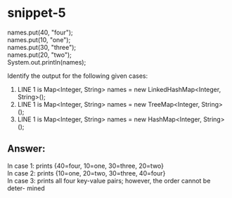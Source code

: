 # snippet-5

names.put(40, "four"); \
names.put(10, "one"); \
names.put(30, "three"); \
names.put(20, "two"); \
System.out.println(names);

Identify the output for the following given cases:

1. LINE 1 is Map\<Integer, String> names = new LinkedHashMap\<Integer, String>();
2. LINE 1 is Map\<Integer, String> names = new TreeMap\<Integer, String>();
3. LINE 1 is Map\<Integer, String> names = new HashMap\<Integer, String>();



## Answer:

In case 1: prints {40=four, 10=one, 30=three, 20=two} \
In case 2: prints {10=one, 20=two, 30=three, 40=four}\
In case 3: prints all four key-value pairs; however, the order cannot be deter- mined
